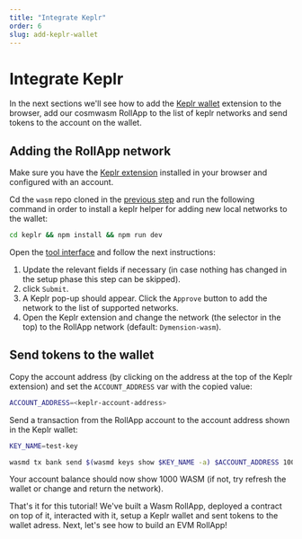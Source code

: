 ```yaml
---
title: "Integrate Keplr"
order: 6
slug: add-keplr-wallet
---
```


# Integrate Keplr

In the next sections we'll see how to add the [Keplr wallet](https://www.keplr.app/) extension to the browser, add our cosmwasm RollApp to the list of keplr networks and send tokens to the account on the wallet.

## Adding the RollApp network

Make sure you have the [Keplr extension](https://chrome.google.com/webstore/detail/keplr/dmkamcknogkgcdfhhbddcghachkejeap?hl=en) installed in your browser and configured with an account.

Cd the `wasm` repo cloned in the [previous step](./run-the-rollapp.md/#install-the-binary) and run the following command in order to install a keplr helper for adding new local networks to the wallet:

```sh
cd keplr && npm install && npm run dev
```

Open the [tool interface](http://localhost:8081/) and follow the next instructions:

1. Update the relevant fields if necessary (in case nothing has changed in the setup phase this step can be skipped).
2. click `Submit`.
3. A Keplr pop-up should appear. Click the `Approve` button to add the network to the list of supported networks.
4. Open the Keplr extension and change the network (the selector in the top) to the RollApp network (default: `Dymension-wasm`).

## Send tokens to the wallet

Copy the account address (by clicking on the address at the top of the Keplr extension) and set the `ACCOUNT_ADDRESS` var with the copied value:

```sh
ACCOUNT_ADDRESS=<keplr-account-address>
```

Send a transaction from the RollApp account to the account address shown in the Keplr wallet:

```sh
KEY_NAME=test-key

wasmd tx bank send $(wasmd keys show $KEY_NAME -a) $ACCOUNT_ADDRESS 1000000000uwasm
```

Your account balance should now show 1000 WASM (if not, try refresh the wallet or change and return the network).<br/>

That's it for this tutorial! We've built a Wasm RollApp, deployed a contract on top of it, interacted with it, setup a Keplr wallet and sent tokens to the wallet adress.
Next, let's see how to build an EVM RollApp!
